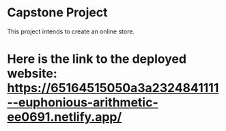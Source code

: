 # Capstone Project
This project intends to create an online store.
# Here is the link to the deployed website: https://65164515050a3a2324841111--euphonious-arithmetic-ee0691.netlify.app/

